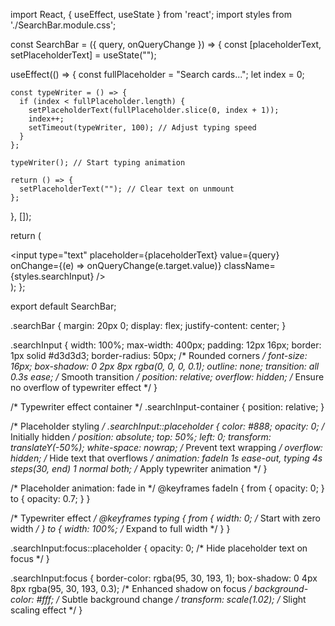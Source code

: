 import React, { useEffect, useState } from 'react';
import styles from './SearchBar.module.css';

const SearchBar = ({ query, onQueryChange }) => {
  const [placeholderText, setPlaceholderText] = useState("");

  useEffect(() => {
    const fullPlaceholder = "Search cards...";
    let index = 0;

    const typeWriter = () => {
      if (index < fullPlaceholder.length) {
        setPlaceholderText(fullPlaceholder.slice(0, index + 1));
        index++;
        setTimeout(typeWriter, 100); // Adjust typing speed
      }
    };

    typeWriter(); // Start typing animation

    return () => {
      setPlaceholderText(""); // Clear text on unmount
    };
  }, []);

  return (
    <div className={styles.searchBar}>
      <input
        type="text"
        placeholder={placeholderText}
        value={query}
        onChange={(e) => onQueryChange(e.target.value)}
        className={styles.searchInput}
      />
    </div>
  );
};

export default SearchBar;



.searchBar {
  margin: 20px 0;
  display: flex;
  justify-content: center;
}

.searchInput {
  width: 100%;
  max-width: 400px;
  padding: 12px 16px;
  border: 1px solid #d3d3d3;
  border-radius: 50px; /* Rounded corners */
  font-size: 16px;
  box-shadow: 0 2px 8px rgba(0, 0, 0, 0.1);
  outline: none;
  transition: all 0.3s ease; /* Smooth transition */
  position: relative;
  overflow: hidden; /* Ensure no overflow of typewriter effect */
}

/* Typewriter effect container */
.searchInput-container {
  position: relative;
}

/* Placeholder styling */
.searchInput::placeholder {
  color: #888;
  opacity: 0; /* Initially hidden */
  position: absolute;
  top: 50%;
  left: 0;
  transform: translateY(-50%);
  white-space: nowrap; /* Prevent text wrapping */
  overflow: hidden; /* Hide text that overflows */
  animation: fadeIn 1s ease-out, typing 4s steps(30, end) 1 normal both; /* Apply typewriter animation */
}

/* Placeholder animation: fade in */
@keyframes fadeIn {
  from {
    opacity: 0;
  }
  to {
    opacity: 0.7;
  }
}

/* Typewriter effect */
@keyframes typing {
  from {
    width: 0; /* Start with zero width */
  }
  to {
    width: 100%; /* Expand to full width */
  }
}

.searchInput:focus::placeholder {
  opacity: 0; /* Hide placeholder text on focus */
}

.searchInput:focus {
  border-color: rgba(95, 30, 193, 1);
  box-shadow: 0 4px 8px rgba(95, 30, 193, 0.3); /* Enhanced shadow on focus */
  background-color: #fff; /* Subtle background change */
  transform: scale(1.02); /* Slight scaling effect */
}
